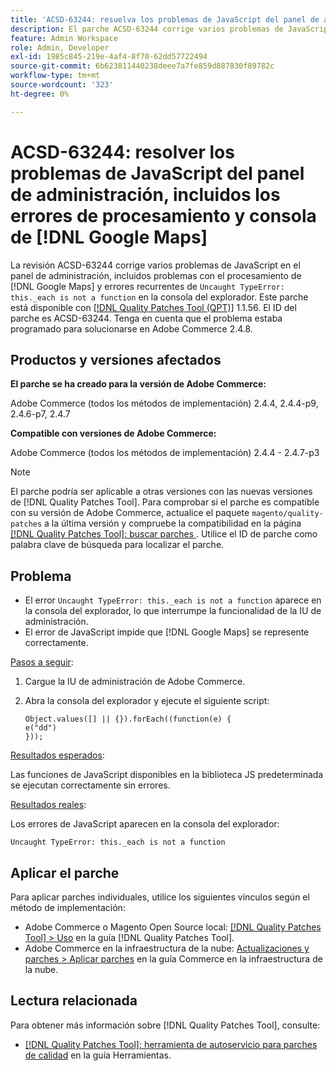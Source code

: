 ```yaml
---
title: 'ACSD-63244: resuelva los problemas de JavaScript del panel de administración, incluidos  [!DNL Google Maps] errores de procesamiento y consola'
description: El parche ACSD-63244 corrige varios problemas de JavaScript en el panel de administración, incluidos problemas con el procesamiento  [!DNL Google Maps] y el error de tipo no capturado recurrente._each no es un error de function en la consola del navegador.
feature: Admin Workspace
role: Admin, Developer
exl-id: 1985c845-219e-4af4-8f70-62dd57722494
source-git-commit: 6b623811440238deee7a7fe859d887830f89782c
workflow-type: tm+mt
source-wordcount: '323'
ht-degree: 0%

---
```


# ACSD-63244: resolver los problemas de JavaScript del panel de administración, incluidos los errores de procesamiento y consola de [!DNL Google Maps]

La revisión ACSD-63244 corrige varios problemas de JavaScript en el panel de administración, incluidos problemas con el procesamiento de [!DNL Google Maps] y errores recurrentes de `Uncaught TypeError: this._each is not a function` en la consola del explorador. Este parche está disponible con [[!DNL Quality Patches Tool (QPT)]](/help/tools/quality-patches-tool/quality-patches-tool-to-self-serve-quality-patches.md) 1.1.56. El ID del parche es ACSD-63244. Tenga en cuenta que el problema estaba programado para solucionarse en Adobe Commerce 2.4.8.

## Productos y versiones afectados

**El parche se ha creado para la versión de Adobe Commerce:**

Adobe Commerce (todos los métodos de implementación) 2.4.4, 2.4.4-p9, 2.4.6-p7, 2.4.7

**Compatible con versiones de Adobe Commerce:**

Adobe Commerce (todos los métodos de implementación) 2.4.4 - 2.4.7-p3

>[!NOTE]
>
>El parche podría ser aplicable a otras versiones con las nuevas versiones de [!DNL Quality Patches Tool]. Para comprobar si el parche es compatible con su versión de Adobe Commerce, actualice el paquete `magento/quality-patches` a la última versión y compruebe la compatibilidad en la página [[!DNL Quality Patches Tool]: buscar parches ](https://experienceleague.adobe.com/tools/commerce-quality-patches/index.html). Utilice el ID de parche como palabra clave de búsqueda para localizar el parche.

## Problema

* El error `Uncaught TypeError: this._each is not a function` aparece en la consola del explorador, lo que interrumpe la funcionalidad de la IU de administración.
* El error de JavaScript impide que [!DNL Google Maps] se represente correctamente.

<u>Pasos a seguir</u>:

1. Cargue la IU de administración de Adobe Commerce.
1. Abra la consola del explorador y ejecute el siguiente script:

   ```
   Object.values([] || {}).forEach((function(e) {  
   e("dd")  
   }));  
   ```

<u>Resultados esperados</u>:

Las funciones de JavaScript disponibles en la biblioteca JS predeterminada se ejecutan correctamente sin errores.

<u>Resultados reales</u>:

Los errores de JavaScript aparecen en la consola del explorador:

```
Uncaught TypeError: this._each is not a function
```

## Aplicar el parche

Para aplicar parches individuales, utilice los siguientes vínculos según el método de implementación:

* Adobe Commerce o Magento Open Source local: [[!DNL Quality Patches Tool] > Uso](/help/tools/quality-patches-tool/usage.md) en la guía [!DNL Quality Patches Tool].
* Adobe Commerce en la infraestructura de la nube: [Actualizaciones y parches > Aplicar parches](https://experienceleague.adobe.com/docs/commerce-cloud-service/user-guide/develop/upgrade/apply-patches.html) en la guía Commerce en la infraestructura de la nube.

## Lectura relacionada

Para obtener más información sobre [!DNL Quality Patches Tool], consulte:

* [[!DNL Quality Patches Tool]: herramienta de autoservicio para parches de calidad](/help/tools/quality-patches-tool/quality-patches-tool-to-self-serve-quality-patches.md) en la guía Herramientas.
